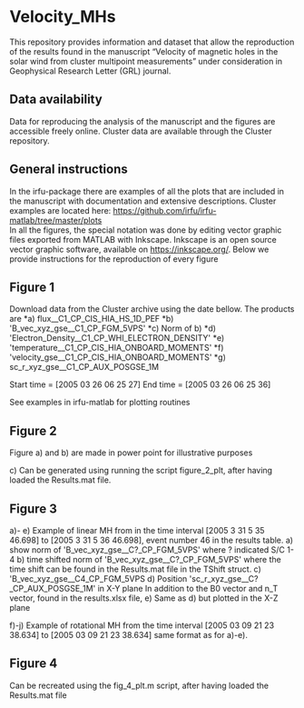 # Velocity_MHs

This repository provides information and dataset that allow the reproduction of the results found in the manuscript “Velocity of magnetic holes in the solar wind from cluster multipoint measurements” under consideration in Geophysical Research Letter (GRL) journal. 


## Data availability
Data for reproducing the analysis of the manuscript and the figures are accessible freely online. Cluster data are available through the Cluster repository. 

## General instructions
In the irfu-package there are examples of all the plots that are included in the manuscript with documentation and extensive descriptions. Cluster examples are located here: https://github.com/irfu/irfu-matlab/tree/master/plots  
In all the figures, the special notation was done by editing vector graphic files exported from MATLAB with Inkscape.
Inkscape is an open source vector graphic software, available on https://inkscape.org/.
Below we provide instructions for the reproduction of every figure

## Figure 1
Download data from the Cluster archive using the date bellow. 
The products are
*a)	flux__C1_CP_CIS_HIA_HS_1D_PEF
*b)	'B_vec_xyz_gse__C1_CP_FGM_5VPS' 
*c)	Norm of b) 
*d)	'Electron_Density__C1_CP_WHI_ELECTRON_DENSITY'
*e)	'temperature__C1_CP_CIS_HIA_ONBOARD_MOMENTS'
*f)	'velocity_gse__C1_CP_CIS_HIA_ONBOARD_MOMENTS'
*g)	sc_r_xyz_gse__C1_CP_AUX_POSGSE_1M

Start time = [2005 03 26 06 25 27] 
End time = [2005 03 26 06 25 36]

See examples in irfu-matlab for plotting routines 

## Figure 2 
Figure a) and b) are made in power point for illustrative purposes

c) Can be generated using running the script figure_2_plt, after having loaded the Results.mat file. 

## Figure 3
a)- e) Example of linear MH from in the time interval [2005	3 31 5 35 46.698] to [2005 3 31 5 36 46.698], event number 46 in the results table. 
a)	show norm of 'B_vec_xyz_gse__C?_CP_FGM_5VPS'  where ? indicated S/C 1-4
b)	time shifted norm of 'B_vec_xyz_gse__C?_CP_FGM_5VPS'  where the time shift can be found in the Results.mat file in the TShift struct. 
c)	'B_vec_xyz_gse__C4_CP_FGM_5VPS 
d)	Position  'sc_r_xyz_gse__C?_CP_AUX_POSGSE_1M' in X-Y plane 
In addition to the B0 vector and n_T vector, found in the results.xlsx file, 
e)	Same as d) but plotted in the X-Z plane 

f)-j) Example of rotational MH from the time interval [2005 03 09 21 23 38.634] to [2005 03 09 21 23 38.634] same format as for a)-e). 

## Figure 4 
Can be recreated using the fig_4_plt.m script, after having loaded the Results.mat file 
